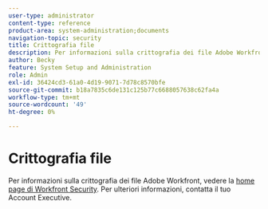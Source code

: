 ```yaml
---
user-type: administrator
content-type: reference
product-area: system-administration;documents
navigation-topic: security
title: Crittografia file
description: Per informazioni sulla crittografia dei file Adobe Workfront, vedere la home page di Workfront Security. Per ulteriori informazioni, contatta il tuo Account Executive.
author: Becky
feature: System Setup and Administration
role: Admin
exl-id: 36424cd3-61a0-4d19-9071-7d78c8570bfe
source-git-commit: b18a7835c6de131c125b77c6688057638c62fa4a
workflow-type: tm+mt
source-wordcount: '49'
ht-degree: 0%

---
```


# Crittografia file

Per informazioni sulla crittografia dei file Adobe Workfront, vedere la [home page di Workfront Security](https://www.adobe.com/legal/terms/enterprise-licensing/workfront-legacy-terms.html). Per ulteriori informazioni, contatta il tuo Account Executive.
